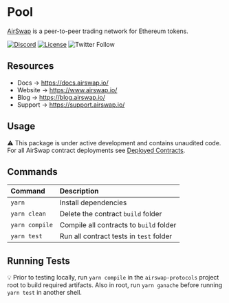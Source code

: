 # Pool

[AirSwap](https://www.airswap.io/) is a peer-to-peer trading network for Ethereum tokens.

[![Discord](https://img.shields.io/discord/590643190281928738.svg)](https://discord.gg/ecQbV7H)
[![License](https://img.shields.io/badge/License-Apache%202.0-blue.svg)](https://opensource.org/licenses/Apache-2.0)
![Twitter Follow](https://img.shields.io/twitter/follow/airswap?style=social)

## Resources

- Docs → https://docs.airswap.io/
- Website → https://www.airswap.io/
- Blog → https://blog.airswap.io/
- Support → https://support.airswap.io/

## Usage

:warning: This package is under active development and contains unaudited code. For all AirSwap contract deployments see [Deployed Contracts](https://docs.airswap.io/system/contract-deployments).

## Commands

| Command        | Description                             |
| :------------- | :-------------------------------------- |
| `yarn`         | Install dependencies                    |
| `yarn clean`   | Delete the contract `build` folder      |
| `yarn compile` | Compile all contracts to `build` folder |
| `yarn test`    | Run all contract tests in `test` folder |

## Running Tests

:bulb: Prior to testing locally, run `yarn compile` in the `airswap-protocols` project root to build required artifacts. Also in root, run `yarn ganache` before running `yarn test` in another shell.
